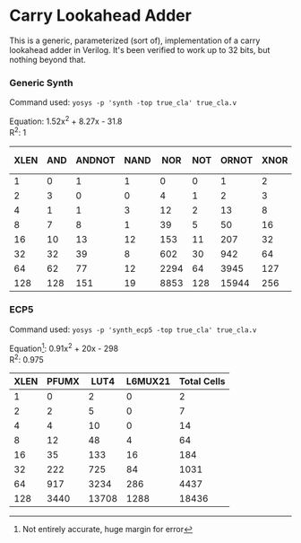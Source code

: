 # Carry Lookahead Adder

This is a generic, parameterized (sort of), implementation of a carry lookahead adder in Verilog. It's been verified to work up to 32 bits, but nothing beyond that.

### Generic Synth
Command used: ```yosys -p 'synth -top true_cla' true_cla.v```

Equation: 1.52x<sup>2</sup> + 8.27x - 31.8 <br/>
R<sup>2</sup>: 1

|XLEN|AND|ANDNOT|NAND|NOR|NOT|ORNOT|XNOR|XOR|Total Cells|
|-|-|-|-|-|-|-|-|-|-|
|1|0|1|1|0|0|1|2|0|5|
|2|3|0|0|4|1|2|3|1|14|
|4|1|1|3|12|2|13|8|3|43|
|8|7|8|1|39|5|50|16|7|138|
|16|10|13|12|153|11|207|32|15|481|
|32|32|39|8|602|30|942|64|30|1784|
|64|62|77|12|2294|64|3945|127|63|6725|
|128|128|151|19|8853|128|15944|256|126|25884|

### ECP5
Command used: ```yosys -p 'synth_ecp5 -top true_cla' true_cla.v```

Equation[^1]: 0.91x<sup>2</sup> + 20x - 298 <br/>
R<sup>2</sup>: 0.975

[^1]: Not entirely accurate, huge margin for error

|XLEN|PFUMX|LUT4|L6MUX21|Total Cells|
|-|-|-|-|-|
|1|0|2|0|2|
|2|2|5|0|7|
|4|4|10|0|14|
|8|12|48|4|64|
|16|35|133|16|184|
|32|222|725|84|1031|
|64|917|3234|286|4437|
|128|3440|13708|1288|18436|

